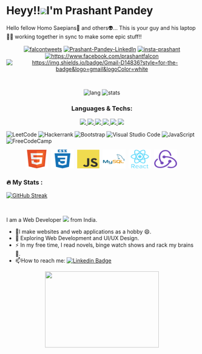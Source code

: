 # Heyy!!<img src="https://media.giphy.com/media/hvRJCLFzcasrR4ia7z/giphy.gif" width="30px"/>I'm Prashant Pandey
Hello fellow Homo Saepians🧑 and others👽... This is your guy and his laptop🧑‍💻 working together in sync to make some epic stuff!! 

<p align="center">
<a href="https://https://twitter.com/" target="blank"><img align="center" src="https://raw.githubusercontent.com/rahuldkjain/github-profile-readme-generator/master/src/images/icons/Social/twitter.svg" alt="falcontweets" height="30" width="80" /></a>
<a href="https://www.linkedin.com/in/prashant-pandey-5350211a2" target="blank"><img align="center" src="https://raw.githubusercontent.com/rahuldkjain/github-profile-readme-generator/master/src/images/icons/Social/linked-in-alt.svg" alt="Prashant-Pandey-LinkedIn" height="30" width="80" /></a>
<a href="https://https://www.instagram.com/_prashhhant/" target="blank"><img align="center" src="https://raw.githubusercontent.com/rahuldkjain/github-profile-readme-generator/master/src/images/icons/Social/instagram.svg" alt="insta-prashant" height="30" width="80" /></a>
  <a href="https://https://www.facebook.com/prashantfalcon" target="blank"><img align="center" src="https://raw.githubusercontent.com/rahuldkjain/github-profile-readme-generator/master/src/images/icons/Social/facebook.svg" alt="https://www.facebook.com/prashantfalcon" height="30" width="80" /></a> 
  <a href = "mailto:yofalcon98@gmail.com"><img align="center" src="https://camo.githubusercontent.com/571384769c09e0c66b45e39b5be70f68f552db3e2b2311bc2064f0d4a9f5983b/68747470733a2f2f696d672e736869656c64732e696f2f62616467652f476d61696c2d4431343833363f7374796c653d666f722d7468652d6261646765266c6f676f3d676d61696c266c6f676f436f6c6f723d7768697465" alt="
https://img.shields.io/badge/Gmail-D14836?style=for-the-badge&logo=gmail&logoColor=white" height="30" width="80" /></a>
</p>

<div align="center">
<img src="https://komarev.com/ghpvc/?username=Falcon00007&style=flat-square&color=blue" alt=""/>
</div>
<p align="center">
    <img  src="https://github-readme-stats.vercel.app/api/top-langs?username=Falcon00007&show_icons=true&locale=en&layout=compact" width="49%" alt="lang" />
    <img  src="https://github-readme-stats.vercel.app/api?username=Falcon00007&show_icons=true&locale=en" alt="stats" width="50%" /></p>
  </p>

<h3 align="center">Languages & Techs:</h3>
<p align="center">  
  
   <a href="https://www.w3schools.com/html">
<img  src="https://readme-components.vercel.app/api?component=logo&fill=black&logo=html5&svgfill=f06629">
</a>
  <a href="https://www.w3schools.com/css/">
<img  src="https://readme-components.vercel.app/api?component=logo&fill=black&logo=CSS3&svgfill=028dd1">
</a>
  <a href="https://developer.mozilla.org/en-US/docs/Web/JavaScript">
<img  src="https://readme-components.vercel.app/api?component=logo&fill=black&logo=javascript&svgfill=f6df1c">
</a>
<a href="https://reactjs.org/">
 <img  src="https://readme-components.vercel.app/api?component=logo&fill=black&logo=react&animation=spin&svgfill=15d8fe">  
 </a>
 <a href="https://nodejs.org">
 <img  src="https://readme-components.vercel.app/api?component=logo&fill=black&logo=node.js&svgfill=659b60">
</a>
<a href="https://github.com/">
<img  src="https://readme-components.vercel.app/api?component=logo&fill=black&logo=github">
</a>
</p>

![LeetCode](https://img.shields.io/badge/LeetCode-000000?style=for-the-badge&logo=LeetCode&logoColor=#d16c06)
![Hackerrank](https://img.shields.io/badge/-Hackerrank-2EC866?style=for-the-badge&logo=HackerRank&logoColor=white)
![Bootstrap](https://img.shields.io/badge/bootstrap-%23563D7C.svg?style=for-the-badge&logo=bootstrap&logoColor=white)
![Visual Studio Code](https://img.shields.io/badge/Visual%20Studio%20Code-0078d7.svg?style=for-the-badge&logo=visual-studio-code&logoColor=white)
![JavaScript](https://img.shields.io/badge/javascript-%23323330.svg?style=for-the-badge&logo=javascript&logoColor=%23F7DF1E)
![FreeCodeCamp](https://img.shields.io/badge/Freecodecamp-%23123.svg?&style=for-the-badge&logo=freecodecamp&logoColor=green)

<div align="center">
  <img src="https://github.com/devicons/devicon/blob/master/icons/html5/html5-original.svg" title="HTML5" alt="HTML" width="60" height="50"/>&nbsp;
    <img src="https://github.com/devicons/devicon/blob/master/icons/css3/css3-plain-wordmark.svg"  title="CSS3" alt="CSS" width="60" height="50"/>&nbsp;
  <img src="https://github.com/devicons/devicon/blob/master/icons/javascript/javascript-original.svg" title="JavaScript" alt="JavaScript" width="60" height="50"/>&nbsp;
  <img src="https://github.com/devicons/devicon/blob/master/icons/mysql/mysql-original-wordmark.svg" title="MySQL"  alt="MySQL" width="60" height="50"/>&nbsp;
  <img src="https://github.com/devicons/devicon/blob/master/icons/react/react-original-wordmark.svg" title="React" alt="React" width="60" height="50"/>&nbsp;
  <img src="https://github.com/devicons/devicon/blob/master/icons/redux/redux-original.svg" title="Redux" alt="Redux " width="60" height="50"/>&nbsp;
</div>

### :fire: My Stats :
[![GitHub Streak](http://github-readme-streak-stats.herokuapp.com?user=Falcon00007&theme=dark&background=000000)](https://git.io/streak-stats)

<br>

I am a Web Developer <img src="https://media.giphy.com/media/WUlplcMpOCEmTGBtBW/giphy.gif" width="30"> from India.
- :telescope:I make websites and web applications as a hobby 😄.
- :seedling: Exploring Web Development and UI/UX Design.
- :zap: In my free time, I read novels, binge watch shows and rack my brains🧠.
- :mailbox:How to reach me: [![Linkedin Badge](https://img.shields.io/badge/-Prashant-blue?style=flat&logo=Linkedin&logoColor=white)](https://www.linkedin.com/in/prashant-pandey-5350211a2)

<div align="center">
  <img src="https://media.giphy.com/media/dWesBcTLavkZuG35MI/giphy.gif" width="300" height="200"/>
</div>

